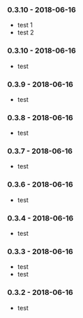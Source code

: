 ### 0.3.10 - 2018-06-16

- test 1
- test 2

### 0.3.10 - 2018-06-16

- test

### 0.3.9 - 2018-06-16

- test

### 0.3.8 - 2018-06-16

- test

### 0.3.7 - 2018-06-16

- test

### 0.3.6 - 2018-06-16

- test

### 0.3.4 - 2018-06-16

- test

### 0.3.3 - 2018-06-16

- test
- test

### 0.3.2 - 2018-06-16

- test
